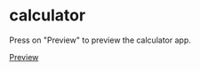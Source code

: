 # calculator

Press on "Preview" to preview the calculator app.

[Preview](http://htmlpreview.github.io/?https://github.com/erecinos/calculator/blob/master/index.html)
